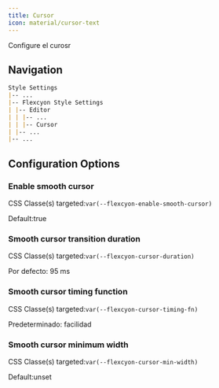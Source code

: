 ```yaml
---
title: Cursor
icon: material/cursor-text
---
```


Configure el curosr

## Navigation

```md
Style Settings
|-- ...
|-- Flexcyon Style Settings
| |-- Editor
| | |-- ...
| | |-- Cursor
| |-- ...
|-- ...
```

## Configuration Options

### Enable smooth cursor

CSS Classe(s) targeted:`var(--flexcyon-enable-smooth-cursor)`

Default:true

### Smooth cursor transition duration

CSS Classe(s) targeted:`var(--flexcyon-cursor-duration)`

Por defecto: 95 ms

### Smooth cursor timing function

CSS Classe(s) targeted:`var(--flexcyon-cursor-timing-fn)`

Predeterminado: facilidad

### Smooth cursor minimum width

CSS Classe(s) targeted:`var(--flexcyon-cursor-min-width)`

Default:unset
